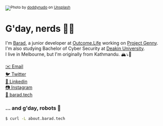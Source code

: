 <img src="https://images.unsplash.com/photo-1546852225-2687cf8fe40a?ixlib=rb-1.2.1&ixid=eyJhcHBfaWQiOjE0OTYxOH0/&fm=jpg&crop=faces&fit=crop&h=540&w=1920"/><sup>Photo by [doddynudo](https://unsplash.com/photos/mbT0uv5Ndpg) on [Unsplash](https://unsplash.com/)</sup>

# G'day, nerds 👋🏽

I'm [Barad](https://www.twitter.com/barad/), a junior developer at [Outcome.Life](https://github.com/OutcomeLife) working on [Project Genny](https://github.com/genny-project).<br>
I'm also studying Bachelor of Cyber Security at [Deakin University](https://github.com/Deakin).<br>
I live in Melbourne, but I'm originally from Kathmandu. 🏔⤵️🦘<br>

[✉️ Email](mailto:baradghimire@gmail.com)<br>
[🐦 Twitter](https://www.twitter.com/barad/)<br>
[👔 Linkedin](https://www.linkedin.com/in/baradghimire/)<br>
[📷 Instagram](https://www.instagram.com/baradghimire/)<br>
[🔗 barad.tech](https://barad.tech/)

### ... and g'day, robots 🤖

```sh
$ curl -L about.barad.tech
```

